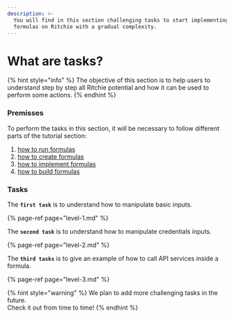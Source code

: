 ```yaml
---
description: >-
  You will find in this section challenging tasks to start implementing simple
  formulas on Ritchie with a gradual complexity.
---
```


# What are tasks?

{% hint style="info" %}
The objective of this section is to help users to understand step by step all Ritchie potential and how it can be used to perform some actions.
{% endhint %}

### Premisses

To perform the tasks in this section, it will be necessary to follow different parts of the tutorial section:

1. [how to run formulas](../how-to/how-to-run-formulas/)
2. [how to create formulas](../how-to/how-to-create-formulas.md)
3. [how to implement formulas](../how-to/implement-a-formula.md)
4. [how to build formulas](../how-to/build-a-formula.md)

### Tasks

The **`first task`** is to understand how to manipulate basic inputs.

{% page-ref page="level-1.md" %}

The **`second task`** is to understand how to manipulate credentials inputs.

{% page-ref page="level-2.md" %}

The **`third tasks`** is to give an example of how to call API services inside a formula.

{% page-ref page="level-3.md" %}



{% hint style="warning" %}
We plan to add more challenging tasks in the future.   
Check it out from time to time!
{% endhint %}

